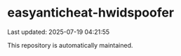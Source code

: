 # easyanticheat-hwidspoofer

Last updated: 2025-07-19 04:21:55

This repository is automatically maintained.
